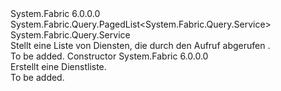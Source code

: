 <Type Name="ServiceList" FullName="System.Fabric.Query.ServiceList">
  <TypeSignature Language="C#" Value="public sealed class ServiceList : System.Fabric.Query.PagedList&lt;System.Fabric.Query.Service&gt;" />
  <TypeSignature Language="ILAsm" Value=".class public auto ansi sealed beforefieldinit ServiceList extends System.Fabric.Query.PagedList`1&lt;class System.Fabric.Query.Service&gt;" />
  <TypeSignature Language="DocId" Value="T:System.Fabric.Query.ServiceList" />
  <TypeSignature Language="VB.NET" Value="Public NotInheritable Class ServiceList&#xA;Inherits PagedList(Of Service)" />
  <TypeSignature Language="F#" Value="type ServiceList = class&#xA;    inherit PagedList&lt;Service&gt;" />
  <AssemblyInfo>
    <AssemblyName>System.Fabric</AssemblyName>
    <AssemblyVersion>6.0.0.0</AssemblyVersion>
  </AssemblyInfo>
  <Base>
    <BaseTypeName>System.Fabric.Query.PagedList&lt;System.Fabric.Query.Service&gt;</BaseTypeName>
    <BaseTypeArguments>
      <BaseTypeArgument TypeParamName="T">System.Fabric.Query.Service</BaseTypeArgument>
    </BaseTypeArguments>
  </Base>
  <Interfaces />
  <Docs>
    <summary>
      <para>Stellt eine Liste von Diensten, die durch den Aufruf abgerufen <see cref="M:System.Fabric.FabricClient.QueryClient.GetServiceListAsync(System.Uri)" />.</para>
    </summary>
    <remarks>To be added.</remarks>
  </Docs>
  <Members>
    <Member MemberName=".ctor">
      <MemberSignature Language="C#" Value="public ServiceList ();" />
      <MemberSignature Language="ILAsm" Value=".method public hidebysig specialname rtspecialname instance void .ctor() cil managed" />
      <MemberSignature Language="DocId" Value="M:System.Fabric.Query.ServiceList.#ctor" />
      <MemberSignature Language="VB.NET" Value="Public Sub New ()" />
      <MemberType>Constructor</MemberType>
      <AssemblyInfo>
        <AssemblyName>System.Fabric</AssemblyName>
        <AssemblyVersion>6.0.0.0</AssemblyVersion>
      </AssemblyInfo>
      <Parameters />
      <Docs>
        <summary>
          <para>
            Erstellt eine Dienstliste.
            </para>
        </summary>
        <remarks>To be added.</remarks>
      </Docs>
    </Member>
  </Members>
</Type>